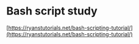# Bash script study

[https://ryanstutorials.net/bash-scripting-tutorial/](https://ryanstutorials.net/bash-scripting-tutorial/)
